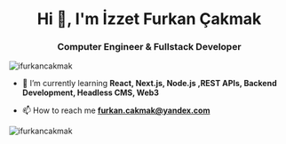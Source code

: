 <h1 align="center">Hi 👋, I'm İzzet Furkan Çakmak</h1>
<h3 align="center">Computer Engineer & Fullstack Developer</h3>

<p align="left"> <img src="https://komarev.com/ghpvc/?username=ifurkancakmak&label=Profile%20views&color=0e75b6&style=flat" alt="ifurkancakmak" /> </p>

- 🌱 I’m currently learning **React, Next.js, Node.js ,REST APIs, Backend Development, Headless CMS, Web3**

- 📫 How to reach me **furkan.cakmak@yandex.com**




<p><img align="left" src="https://github-readme-stats.vercel.app/api/top-langs?username=ifurkancakmak&show_icons=true&locale=en&layout=compact" alt="ifurkancakmak" /></p>


